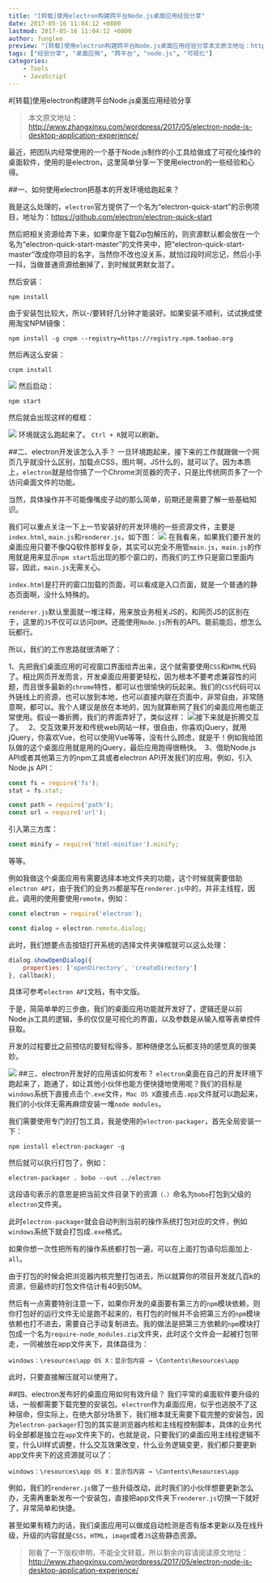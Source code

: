 ```yaml
---
title: "[转载]使用electron构建跨平台Node.js桌面应用经验分享"
date: 2017-05-16 11:04:12 +0800
lastmod: 2017-05-16 11:04:12 +0800
author: fungleo
preview: "[转载]使用electron构建跨平台Node.js桌面应用经验分享本文原文地址：http://www.zhangxinxu.com/wordpress/2017/05/electron-node-js-desktop-application-experience/最近，把团队内经常使用的一个基于Node.js制作的小工具给做成了可视化操作的桌面软件，使用的是electron，这里简单分享一"
tags: ["经验分享", "桌面应用", "跨平台", "node.js", "可视化"]
categories:
    - Tools
    - JavaScript
---
```


#[转载]使用electron构建跨平台Node.js桌面应用经验分享

>本文原文地址：http://www.zhangxinxu.com/wordpress/2017/05/electron-node-js-desktop-application-experience/

最近，把团队内经常使用的一个基于Node.js制作的小工具给做成了可视化操作的桌面软件，使用的是electron，这里简单分享一下使用electron的一些经验和心得。

##一、如何使用electron把基本的开发环境给跑起来？

我是这么处理的，`electron`官方提供了一个名为“electron-quick-start”的示例项目，地址为：https://github.com/electron/electron-quick-start

然后把相关资源给弄下来，如果你是下载Zip包解压的，则资源默认都会放在一个名为“electron-quick-start-master”的文件夹中，把“electron-quick-start-master”改成你项目的名字，当然你不改也没关系，就怕过段时间忘记，然后小手一抖，当做普通资源给删掉了，到时候就男默女泪了。

然后安装：
```#
npm install
```
由于安装包比较大，所以-\/要转好几分钟才能装好。如果安装不顺利，试试换成使用淘宝NPM镜像：
```#
npm install -g cnpm --registry=https://registry.npm.taobao.org
```
然后再这么安装：
```#
cnpm install
```

![](https://raw.githubusercontent.com/fengcms/articles/master/image/d8/ac85477beaca5494aa8380c90079ae.png)
然后启动：
```#
npm start
```
然后就会出现这样的框框：

![](https://raw.githubusercontent.com/fengcms/articles/master/image/b8/e8d3b1c36ae85c6d86c47a654fa136.png)
环境就这么跑起来了。
`Ctrl + R`就可以刷新。

##二、electron开发该怎么入手？
一旦环境跑起来，接下来的工作就跟做一个网页几乎就没什么区别，加载点CSS，图片啊，JS什么的，就可以了。因为本质上，`electron`就是给你搞了一个Chrome浏览器的壳子，只是比传统网页多了一个访问桌面文件的功能。

当然，具体操作并不可能像嘴皮子动的那么简单，前期还是需要了解一些基础知识。

我们可以重点关注一下上一节安装好的开发环境的一些资源文件，主要是`index.html`, `main.js`和`renderer.js`，如下图：
![](https://raw.githubusercontent.com/fengcms/articles/master/image/de/122c47e1c649fab62e969f4c6d89ef.png)
在我看来，如果我们要开发的桌面应用只要不像QQ软件那样复杂，其实可以完全不用管`main.js`，`main.js`的作用就是用来显示`npm start`后出现的那个窗口的，而我们的工作只是窗口里面内容，因此，`main.js`无需关心。

`index.html`是打开的窗口加载的页面，可以看成是入口页面，就是一个普通的静态页面啊，没什么特殊的。

`renderer.js`默认里面就一堆注释，用来放业务相关JS的，和网页JS的区别在于，这里的`JS`不仅可以访问`DOM`，还能使用`Node.js`所有的API。能前能后，想怎么玩都行。

所以，我们的工作思路就很清晰了：

1、先把我们桌面应用的可视窗口界面给弄出来，这个就需要使用`CSS`和`HTML`代码了。相比网页开发而言，开发桌面应用要更轻松，因为根本不要考虑兼容性的问题，而且很多最新的`chrome`特性，都可以也很愉快的玩起来。我们的`CSS`代码可以外链线上的资源，也可以放到本地，也可以直接内联在页面中，非常自由，非常随意啊，都可以。我个人建议是放在本地的，因为就算断网了我们的桌面应用也能正常使用。假设一番折腾，我们的界面弄好了，类似这样：
![](https://raw.githubusercontent.com/fengcms/articles/master/image/2f/3ff5bf8cd460b326c6e4b5e2af40ab.png)接下来就是折腾交互了。
 
2、交互效果开发和传统web网站一样，很自由，你喜欢jQuery，就用jQuery，你喜欢Vue，也可以使用Vue等等，没有什么顾虑，就是干！例如我给团队做的这个桌面应用就是用的jQuery，最后应用跑得很畅快。 
3、借助Node.js API或者其他第三方的npm工具或者electron API开发我们的应用。例如，引入Node.js API：

```js
const fs = require('fs');
stat = fs.stat;

const path = require('path');
const url = require('url');
```
引入第三方库：
```js
const minify = require('html-minifier').minify;
```
等等。

例如我做这个桌面应用有需要选择本地文件夹的功能，这个时候就需要借助`electron API`，由于我们的业务`JS`都是写在`renderer.js`中的，并非主线程，因此，调用的使用要使用`remote`，例如：
```js
const electron = require('electron');

const dialog = electron.remote.dialog;
```
此时，我们想要点击按钮打开系统的选择文件夹弹框就可以这么处理：
```js
dialog.showOpenDialog({
    properties: ['openDirectory', 'createDirectory']
}, callback);
```
具体可参考`electron API`文档，有中文版。


于是，简简单单的三步曲，我们的桌面应用功能就开发好了，逻辑还是以前Node.js工具的逻辑，多的仅仅是可视化的界面，以及参数是从输入框等表单控件获取。

开发的过程要比之前预估的要轻松得多，那种随便怎么玩都支持的感觉真的很美妙。

![](https://raw.githubusercontent.com/fengcms/articles/master/image/ad/f5b2e965d3fe9bee3d594f8b815244.gif)
##三、electron开发好的应用该如何发布？
`electron`桌面在自己的开发环境下跑起来了，跑通了，如让其他小伙伴也能方便快捷地使用呢？我们的目标是`windows`系统下直接点击个`.exe`文件，`Mac OS X`直接点击`.app`文件就可以跑起来，我们的小伙伴无需再麻烦安装一堆`node modules`。

我们需要使用专门的打包工具，我是使用的`electron-packager`，首先全局安装一下：
```#
npm install electron-packager -g
```
然后就可以执行打包了，例如：
```#
electron-packager . bobo --out ../electron
```
这段语句表示的意思是把当前文件目录下的资源`（.）`命名为`bobo`打包到父级的`electron`文件夹。

此时`electron-packager`就会自动判别当前的操作系统打包对应的文件，例如`windows`系统下就会打包成`.exe`格式。

如果你想一次性把所有的操作系统都打包一遍，可以在上面打包语句后面加上`-all`。

由于打包的时候会把浏览器内核完整打包进去，所以就算你的项目开发就几百k的资源，但最终的打包文件估计有40到50M。

然后有一点需要特别注意一下，如果你开发的桌面要有第三方的`npm`模块依赖，则你打包好的运行文件无论是跑不起来的，有打包的时候并不会把第三方的`npm`模块依赖也打不进去，需要自己手动复制进去。我的做法是把第三方依赖的`npm`模块打包成一个名为`require-node_modules.zip`文件夹，此时这个文件会一起被打包带走，一同被放在app文件夹下，具体路径为：
```#
windows：\resources\app OS X：显示包内容 → \Contents\Resources\app
```

此时，只要直接解压就可以使用了。


##四、electron发布好的桌面应用如何有效升级？
我们平常的桌面软件要升级的话，一般都需要下载完整的安装包。`electron`作为桌面应用，似乎也逃脱不了这种宿命，但实际上，在绝大部分场景下，我们根本就无需要下载完整的安装包，因为`electron-packager`打包的其实是浏览器内核和主线程控制脚本，具体的业务代码全部都是独立在`app`文件夹下的，也就是说，只要我们的桌面应用主线程逻辑不变，什么UI样式调整，什么交互效果改变，什么业务逻辑变更，我们都只要更新app文件夹下的这资源就可以了：
```#
windows：\resources\app OS X：显示包内容 → \Contents\Resources\app
```
例如，我们的`renderer.js`做了一些升级改动，此时我们的小伙伴想要更新怎么办，无需再重新发布一个安装包，直接把app文件夹下`renderer.js`切换一下就好了，非常简单和快捷。

甚至如果有精力的话，我们桌面应用可以做成自动检测是否有版本更新以及在线升级，升级的内容就是`CSS`，`HTML`，`image`或者`JS`这些静态资源。


>刚看了一下版权申明，不能全文转载，所以剩余内容请阅读原文地址：http://www.zhangxinxu.com/wordpress/2017/05/electron-node-js-desktop-application-experience/






